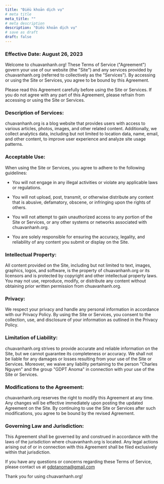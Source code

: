 ```yaml
---
title: "Điều khoản dịch vụ"
# meta title
meta_title: ""
# meta description
description: "Điều khoản dịch vụ"
# save as draft
draft: false
---
```


### Effective Date: August 26, 2023

Welcome to chuavanhanh.org! These Terms of Service ("Agreement") govern your use of our website (the "Site") and any services provided by chuavanhanh.org (referred to collectively as the "Services"). By accessing or using the Site or Services, you agree to be bound by this Agreement.

Please read this Agreement carefully before using the Site or Services. If you do not agree with any part of this Agreement, please refrain from accessing or using the Site or Services.

### Description of Services:

chuavanhanh.org is a blog website that provides users with access to various articles, photos, images, and other related content. Additionally, we collect analytics data, including but not limited to location data, name, email, and other content, to improve user experience and analyze site usage patterns.

### Acceptable Use:

When using the Site or Services, you agree to adhere to the following guidelines:

- You will not engage in any illegal activities or violate any applicable laws or regulations.

- You will not upload, post, transmit, or otherwise distribute any content that is abusive, defamatory, obscene, or infringing upon the rights of others.

- You will not attempt to gain unauthorized access to any portion of the Site or Services, or any other systems or networks associated with chuavanhanh.org.

- You are solely responsible for ensuring the accuracy, legality, and reliability of any content you submit or display on the Site.

### Intellectual Property:

All content provided on the Site, including but not limited to text, images, graphics, logos, and software, is the property of chuavanhanh.org or its licensors and is protected by copyright and other intellectual property laws. You may not use, reproduce, modify, or distribute any content without obtaining prior written permission from chuavanhanh.org.

### Privacy:

We respect your privacy and handle any personal information in accordance with our Privacy Policy. By using the Site or Services, you consent to the collection, use, and disclosure of your information as outlined in the Privacy Policy.

### Limitation of Liability:

chuavanhanh.org strives to provide accurate and reliable information on the Site, but we cannot guarantee its completeness or accuracy. We shall not be liable for any damages or losses resulting from your use of the Site or Services. Moreover, we waive any liability pertaining to the person "Charles Nguyen" and the group "GDPT Anoma" in connection with your use of the Site or Services.

### Modifications to the Agreement:

chuavanhanh.org reserves the right to modify this Agreement at any time. Any changes will be effective immediately upon posting the updated Agreement on the Site. By continuing to use the Site or Services after such modifications, you agree to be bound by the revised Agreement.

### Governing Law and Jurisdiction:

This Agreement shall be governed by and construed in accordance with the laws of the jurisdiction where chuavanhanh.org is located. Any legal actions arising out of or in connection with this Agreement shall be filed exclusively within that jurisdiction.

If you have any questions or concerns regarding these Terms of Service, please contact us at gdptanoma@gmail.com

Thank you for using chuavanhanh.org!
